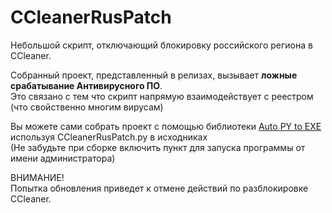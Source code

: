 # CCleanerRusPatch
Небольшой скрипт, отключающий блокировку российского региона в CCleaner.

Собранный проект, представленный в релизах, вызывает **ложные срабатывание Антивирусного ПО**.  
Это связано с тем что скрипт напрямую взаимодействует с реестром (что свойственно многим вирусам)

Вы можете сами собрать проект с помощью библиотеки [Auto PY to EXE](https://pypi.org/project/auto-py-to-exe/) используя CCleanerRusPatch.py в исходниках  
(Не забудьте при сборке включить пункт для запуска программы от имени администратора)

ВНИМАНИЕ!  
Попытка обновления приведет к отмене действий по разблокировке CCleaner.
